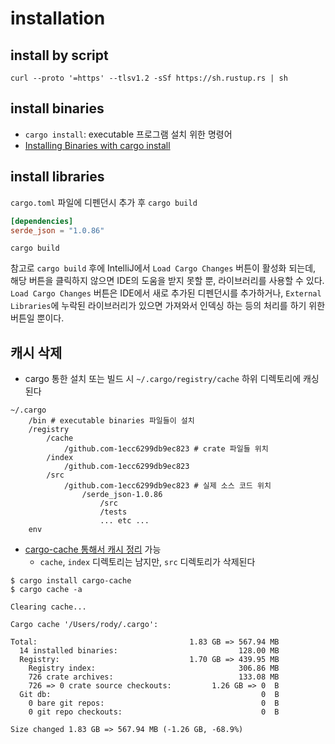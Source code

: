 # installation

## install by script

```shell
curl --proto '=https' --tlsv1.2 -sSf https://sh.rustup.rs | sh
```

## install binaries 

- `cargo install`: executable 프로그램 설치 위한 명령어
- [Installing Binaries with cargo install](https://doc.rust-lang.org/book/ch14-04-installing-binaries.html)

## install libraries

`cargo.toml` 파일에 디펜던시 추가 후 `cargo build`

```toml
[dependencies]
serde_json = "1.0.86"
```

```shell
cargo build
```

참고로 `cargo build` 후에 IntelliJ에서 `Load Cargo Changes` 버튼이 활성화 되는데, 해당 버튼을 클릭하지 않으면 IDE의 도움을 받지 못할 뿐, 라이브러리를 사용할 수 있다.
`Load Cargo Changes` 버튼은 IDE에서 새로 추가된 디펜던시를 추가하거나, `External Libraries`에 누락된 라이브러리가 있으면 가져와서 인덱싱 하는 등의 처리를 하기 위한 버튼일 뿐이다.

## 캐시 삭제

- cargo 통한 설치 또는 빌드 시 `~/.cargo/registry/cache` 하위 디렉토리에 캐싱된다 

```text
~/.cargo
    /bin # executable binaries 파일들이 설치 
    /registry
        /cache
            /github.com-1ecc6299db9ec823 # crate 파일들 위치
        /index
            /github.com-1ecc6299db9ec823
        /src
            /github.com-1ecc6299db9ec823 # 실제 소스 코드 위치
                /serde_json-1.0.86
                    /src
                    /tests
                    ... etc ...
    env
```

- [cargo-cache 통해서 캐시 정리](https://stackoverflow.com/a/68854692) 가능
  - `cache`, `index` 디렉토리는 남지만, `src` 디렉토리가 삭제된다

```shell
$ cargo install cargo-cache
$ cargo cache -a

Clearing cache...

Cargo cache '/Users/rody/.cargo':

Total:                                  1.83 GB => 567.94 MB
  14 installed binaries:                           128.00 MB
  Registry:                             1.70 GB => 439.95 MB
    Registry index:                                306.86 MB
    726 crate archives:                            133.08 MB
    726 => 0 crate source checkouts:         1.26 GB => 0  B
  Git db:                                               0  B
    0 bare git repos:                                   0  B
    0 git repo checkouts:                               0  B

Size changed 1.83 GB => 567.94 MB (-1.26 GB, -68.9%)
```